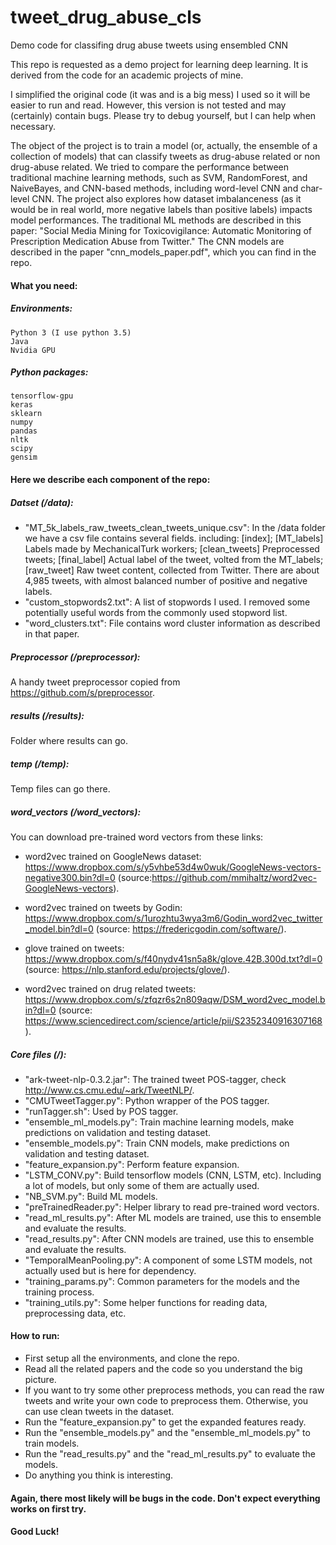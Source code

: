 # tweet_drug_abuse_cls
Demo code for classifing drug abuse tweets using ensembled CNN

This repo is requested as a demo project for learning deep learning. It is derived from the code for an academic projects of mine.

I simplified the original code (it was and is a big mess) I used so it will be easier to run and read. However, this version is not tested and may (certainly) contain bugs. Please try to debug yourself, but I can help when necessary.

The object of the project is to train a model (or, actually, the ensemble of a collection of models) that can classify tweets as drug-abuse related or non drug-abuse related. We tried to compare the performance between traditional machine learning methods, such as SVM, RandomForest, and NaiveBayes, and CNN-based methods, including word-level CNN and char-level CNN. The project also explores how dataset imbalanceness (as it would be in real world, more negative labels than positive labels) impacts model performances. The traditional ML methods are described in this paper: "Social Media Mining for Toxicovigilance: Automatic Monitoring of Prescription Medication Abuse from Twitter." The CNN models are described in the paper "cnn_models_paper.pdf", which you can find in the repo.

#### What you need:
  ##### Environments:
    Python 3 (I use python 3.5)
    Java
    Nvidia GPU
  ##### Python packages:
    tensorflow-gpu
    keras
    sklearn
    numpy
    pandas
    nltk
    scipy
    gensim
    

#### Here we describe each component of the repo:
##### Datset (/data):
  * "MT_5k_labels_raw_tweets_clean_tweets_unique.csv": In the /data folder we have a csv file contains several fields. including: [index]; [MT_labels] Labels made by MechanicalTurk workers; [clean_tweets] Preprocessed tweets; [final_label] Actual label of the tweet, volted from the MT_labels; [raw_tweet] Raw tweet content, collected from Twitter. There are about 4,985 tweets, with almost balanced number of positive and negative labels.
  * "custom_stopwords2.txt": A list of stopwords I used. I removed some potentially useful words from the commonly used stopword list.
  * "word_clusters.txt": File contains word cluster information as described in that paper.
  
##### Preprocessor (/preprocessor):
  A handy tweet preprocessor copied from https://github.com/s/preprocessor.
  
##### results (/results):
  Folder where results can go.
  
##### temp (/temp):
  Temp files can go there.
  
##### word_vectors (/word_vectors):
  You can download pre-trained word vectors from these links:
  
  * word2vec trained on GoogleNews dataset: https://www.dropbox.com/s/y5vhbe53d4w0wuk/GoogleNews-vectors-negative300.bin?dl=0 (source:https://github.com/mmihaltz/word2vec-GoogleNews-vectors).
  
  * word2vec trained on tweets by Godin: https://www.dropbox.com/s/1urozhtu3wya3m6/Godin_word2vec_twitter_model.bin?dl=0 (source: https://fredericgodin.com/software/).
  
  * glove trained on tweets: https://www.dropbox.com/s/f40nydv41sn5a8k/glove.42B.300d.txt?dl=0 (source: https://nlp.stanford.edu/projects/glove/).
  
  * word2vec trained on drug related tweets: https://www.dropbox.com/s/zfqzr6s2n809aqw/DSM_word2vec_model.bin?dl=0 (source: https://www.sciencedirect.com/science/article/pii/S2352340916307168).
    
##### Core files (/):
  * "ark-tweet-nlp-0.3.2.jar": The trained tweet POS-tagger, check http://www.cs.cmu.edu/~ark/TweetNLP/.
  * "CMUTweetTagger.py": Python wrapper of the POS tagger.
  * "runTagger.sh": Used by POS tagger.
  * "ensemble_ml_models.py": Train machine learning models, make predictions on validation and testing dataset.
  * "ensemble_models.py": Train CNN models, make predictions on validation and testing dataset.
  * "feature_expansion.py": Perform feature expansion.
  * "LSTM_CONV.py": Build tensorflow models (CNN, LSTM, etc). Including a lot of models, but only some of them are actually used.
  * "NB_SVM.py": Build ML models.
  * "preTrainedReader.py": Helper library to read pre-trained word vectors.
  * "read_ml_results.py": After ML models are trained, use this to ensemble and evaluate the results.
  * "read_results.py": After CNN models are trained, use this to ensemble and evaluate the results.
  * "TemporalMeanPooling.py": A component of some LSTM models, not actually used but is here for dependency.
  * "training_params.py": Common parameters for the models and the training process.
  * "training_utils.py": Some helper functions for reading data, preprocessing data, etc.

#### How to run:
  * First setup all the environments, and clone the repo. 
  * Read all the related papers and the code so you understand the big picture.
  * If you want to try some other preprocess methods, you can read the raw tweets and write your own code to preprocess them. Otherwise, you can use clean tweets in the dataset.
  * Run the "feature_expansion.py" to get the expanded features ready.
  * Run the "ensemble_models.py" and the "ensemble_ml_models.py" to train models.
  * Run the "read_results.py" and the "read_ml_results.py" to evaluate the models.
  * Do anything you think is interesting.
  
#### Again, there most likely will be bugs in the code. Don't expect everything works on first try.

#### Good Luck!
  
  

